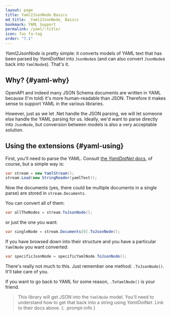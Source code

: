 ```yaml
---
layout: page
title: Yaml2JsonNode Basics
md_title: _Yaml2JsonNode_ Basics
bookmark: YAML Support
permalink: /yaml/:title/
icon: fas fa-tag
order: "7.1"
---
```

*Yaml2JsonNode* is pretty simple: it converts models of YAML text that has been parsed by *YamlDotNet* into `JsonNode`s (and can also convert `JsonNode`s back into `YamlNode`s).  That's it.

## Why? {#yaml-why}

OpenAPI and indeed many JSON Schema documents are written in YAML because (I'm told) it's more human-readable than JSON.  Therefore it makes sense to support YAML in the various libraries.

However, just as we let .Net handle the JSON parsing, we will let someone else handle the YAML parsing for us.  Ideally, we'd want to parse directly into `JsonNode`, but conversion between models is also a very acceptable solution.

## Using the extensions {#yaml-using}

First, you'll need to parse the YAML.  Consult [the *YamlDotNet* docs](https://github.com/aaubry/YamlDotNet/wiki), of course, but a simple way is:

```c#
var stream = new YamlStream();
stream.Load(new StringReader(yamlText));
```

Now the documents (yes, there could be multiple documents in a single parse) are stored in `stream.Documents`.

You can convert all of them:

```c#
var allTheNodes = stream.ToJsonNode();
```

or just the one you want:

```c#
var singleNode = stream.Documents[0].ToJsonNode();
```

If you have browsed down into their structure and you have a particular `YamlNode` you want converted:

```c#
var specificJsonNode = specificYamlNode.ToJsonNode();
```

There's really not much to this.  Just remember one method: `.ToJsonNode()`.  It'll take care of you.

If you want to go back to YAML for some reason, `.ToYamlNode()` is your friend.

> This library will get JSON into the `YamlNode` model.  You'll need to understand how to get that back into a string using *YamlDotNet*.  Link to their docs above.
{: .prompt-info }
